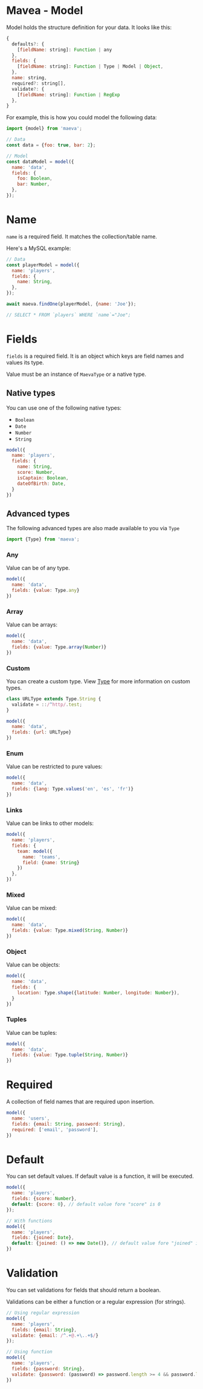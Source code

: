 Mavea - Model
===

Model holds the structure definition for your data. It looks like this:

```javascript
{
  defaults?: {
    [fieldName: string]: Function | any
  },
  fields: {
    [fieldName: string]: Function | Type | Model | Object,
  },
  name: string,
  required?: string[],
  validate?: {
    [fieldName: string]: Function | RegExp
  },
}
```

For example, this is how you could model the following data:

```javascript
import {model} from 'maeva';

// Data
const data = {foo: true, bar: 2};

// Model
const dataModel = model({
  name: 'data',
  fields: {
    foo: Boolean,
    bar: Number,
  },
});
```

# Name

`name` is a required field. It matches the collection/table name.

Here's a MySQL example:

```javascript
// Data
const playerModel = model({
  name: 'players',
  fields: {
    name: String,
  },
});

await maeva.findOne(playerModel, {name: 'Joe'});

// SELECT * FROM `players` WHERE `name`="Joe";
```

# Fields

`fields` is a required field. It is an object which keys are field names and values its type.

Value must be an instance of `MaevaType` or a native type.

## Native types

You can use one of the following native types:

- `Boolean`
- `Date`
- `Number`
- `String`

```javascript
model({
  name: 'players',
  fields: {
    name: String,
    score: Number,
    isCaptain: Boolean,
    dateOfBirth: Date,
  }
})
```

## Advanced types

The following advanced types are also made available to you via `Type`

```javascript
import {Type} from 'maeva';
```

### Any

Value can be of any type.

```javascript
model({
  name: 'data',
  fields: {value: Type.any}
})
```

### Array

Value can be arrays:

```javascript
model({
  name: 'data',
  fields: {value: Type.array(Number)}
})
```

### Custom

You can create a custom type. View [Type](./Type.md) for more information on custom types.

```javascript
class URLType extends Type.String {
  validate = ::/^http/.test;
}

model({
  name: 'data',
  fields: {url: URLType}
})
```

### Enum

Value can be restricted to pure values:

```javascript
model({
  name: 'data',
  fields: {lang: Type.values('en', 'es', 'fr')}
})
```

### Links

Value can be links to other models:

```javascript
model({
  name: 'players',
  fields: {
    team: model({
      name: 'teams',
      field: {name: String}
    })
  },
})
```

### Mixed

Value can be mixed:

```javascript
model({
  name: 'data',
  fields: {value: Type.mixed(String, Number)}
})
```

### Object

Value can be objects:

```javascript
model({
  name: 'data',
  fields: {
    location: Type.shape({latitude: Number, longitude: Number}),
  }
})
```

### Tuples

Value can be tuples:

```javascript
model({
  name: 'data',
  fields: {value: Type.tuple(String, Number)}
})
```

# Required

A collection of field names that are required upon insertion.

```javascript
model({
  name: 'users',
  fields: {email: String, password: String},
  required: ['email', 'password'],
})
```

# Default

You can set default values. If default value is a function, it will be executed.

```javascript
model({
  name: 'players',
  fields: {score: Number},
  default: {score: 0}, // default value fore "score" is 0
});

// With functions
model({
  name: 'players',
  fields: {joined: Date},
  default: {joined: () => new Date()}, // default value fore "joined" is current date
})
```

# Validation

You can set validations for fields that should return a boolean.

Validations can be either a function or a regular expression (for strings).

```javascript
// Using regular expression
model({
  name: 'players',
  fields: {email: String},
  validate: {email: /^.+@.+\..+$/}
});

// Using function
model({
  name: 'players',
  fields: {password: String},
  validate: {password: (password) => password.length >= 4 && password.length <= 16},
})
```
